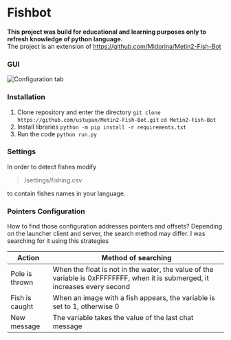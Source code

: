# Fishbot

**This project was build for educational and learning purposes only to refresh knowledge of python language.**  
The project is an extension of https://github.com/Midorina/Metin2-Fish-Bot 

### GUI
![Configuration tab](https://i.postimg.cc/5ysZPfSQ/1.png)


### Installation

 1. Clone repository and enter the directory
`git clone https://github.com/ustupan/Metin2-Fish-Bot.git`
`cd Metin2-Fish-Bot`
 2. Install libraries
 `python -m pip install -r requirements.txt`
 3. Run the code
 `python run.py`

### Settings
In order to detect fishes modify 

> /settings/fishing.csv

to contain fishes names in your language.


### Pointers Configuration

How to find those configuration addresses pointers and offsets? 
Depending on the launcher client and server, the search method may differ.
I was searching for it using this strategies


|                Action                          |Method of searching                         |
|-----------------------------------------------|-----------------------------|
|Pole is thrown|When the float is not in the water, the value of the variable is 0xFFFFFFFF, when it is submerged, it increases every second             |
|Fish is caught|When an image with a fish appears, the variable is set to 1, otherwise 0            |
|New message|The variable takes the value of the last chat message|
